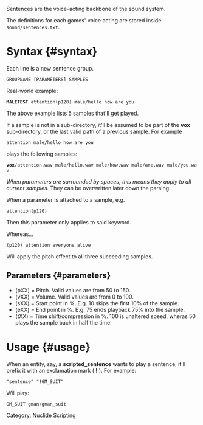 Sentences are the voice-acting backbone of the sound system.

The definitions for each games' voice acting are stored inside
`sound/sentences.txt`.

# Syntax {#syntax}

Each line is a new sentence group.

`GROUPNAME [PARAMETERS] SAMPLES`

Real-world example:

**`MALETEST`**` attention(p120) male/hello how are you`

The above example lists 5 samples that'll get played.

If a sample is not in a sub-directory, it'll be assumed to be part of
the **vox** sub-directory, or the last valid path of a previous sample.
For example

`attention male/hello how are you`

plays the following samples:

**`vox`**`/attention.wav male/hello.wav male/how.wav male/are.wav male/you.wav`

*When parameters are surrounded by spaces, this means they apply to all
current samples.* They can be overwritten later down the parsing.

When a parameter is attached to a sample, e.g.

`attention(p120)`

Then this parameter only applies to said keyword.

Whereas...

`(p120) attention everyone alive`

Will apply the pitch effect to all three succeeding samples.

## Parameters {#parameters}

-   (pXX) = Pitch. Valid values are from 50 to 150.
-   (vXX) = Volume. Valid values are from 0 to 100.
-   (sXX) = Start point in %. E.g. 10 skips the first 10% of the sample.
-   (eXX) = End point in %. E.g. 75 ends playback 75% into the sample.
-   (tXX) = Time shift/compression in %. 100 is unaltered speed, wheras
    50 plays the sample back in half the time.

# Usage {#usage}

When an entity, say, a **scripted_sentence** wants to play a sentence,
it'll prefix it with an exclamation mark ( **!** ). For example:

`"sentence" "!GM_SUIT"`

Will play:

`GM_SUIT gman/gman_suit`

[Category: Nuclide Scripting](/Category:_Nuclide_Scripting "wikilink")